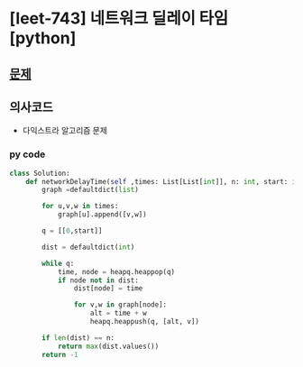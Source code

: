 # [leet-743] 네트워크 딜레이 타임 [python]

## [문제](https://leetcode.com/problems/network-delay-time/) 

## 의사코드
- 다익스트라 알고리즘 문제

### py code
```py
class Solution:
    def networkDelayTime(self ,times: List[List[int]], n: int, start: int) -> int:
        graph =defaultdict(list)

        for u,v,w in times:
            graph[u].append([v,w])

        q = [[0,start]]

        dist = defaultdict(int)

        while q:
            time, node = heapq.heappop(q)
            if node not in dist:
                dist[node] = time

                for v,w in graph[node]:
                    alt = time + w
                    heapq.heappush(q, [alt, v])

        if len(dist) == n:
            return max(dist.values())
        return -1
```
